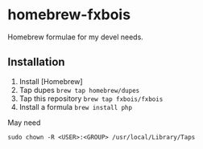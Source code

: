 homebrew-fxbois
===============

Homebrew formulae for my devel needs.

Installation
------------

1. Install [Homebrew]
2. Tap dupes ```brew tap homebrew/dupes```
3. Tap this repository ```brew tap fxbois/fxbois```
4. Install a formula ```brew install php```


May need 

```sudo chown -R <USER>:<GROUP> /usr/local/Library/Taps```

